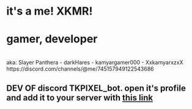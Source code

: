# it's a me! XKMR!
<h1>gamer, developer</h1><br/>
aka: Slayer Panthera - darkHares - kamyargamer000 - XxkamyarxzxX<br/>
https://discord.com/channels/@me/745157949122543686<br/>
<h2>DEV OF discord TKPIXEL_bot. open it's profile and add it to your server with <a href="https://discord.com/@me/877076750625017896">this link</a></h2>
